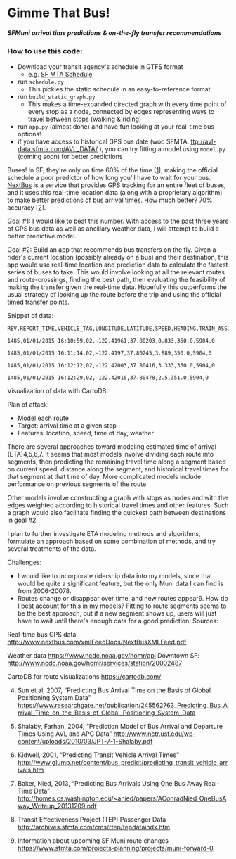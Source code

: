 # Gimme That Bus!
##### SFMuni arrival time predictions & on-the-fly transfer recommendations


### How to use this code:
- Download your transit agency's schedule in GTFS format
  - e.g. [SF MTA Schedule]
- run `schedule.py`
  - This pickles the static schedule in an easy-to-reference format
- run `build_static_graph.py`
  - This makes a time-expanded directed graph with every time point of every stop as a node, connected by edges representing ways to travel between stops (walking & riding)
- run `app.py` (almost done) and have fun looking at your real-time bus options!
- if you have access to historical GPS bus date (woo SFMTA: ftp://avl-data.sfmta.com/AVL_DATA/ ), you can try fitting a model using `model.py` (coming soon) for better predictions

Buses! In SF, they're only on time 60% of the time [[1]], making the official schedule a poor predictor of how long you'll have to wait for your bus. [NextBus] is a service that provides GPS tracking for an entire fleet of buses, and it uses this real-time location data (along with a proprietary algorithm) to make better predictions of bus arrival times. How much better? 70% accuracy [[2]].

Goal #1: I would like to beat this number. With access to the past three years of GPS bus data as well as ancillary weather data, I will attempt to build a better predictive model.

Goal #2: Build an app that recommends bus transfers on the fly. Given a rider's current location (possibly already on a bus) and their destination, this app would use real-time location and prediction data to calculate the fastest series of buses to take. This would involve looking at all the relevant routes and route-crossings, finding the best path, then evaluating the feasibility of making the transfer given the real-time data. Hopefully this outperforms the usual strategy of looking up the route before the trip and using the official timed transfer points.

Snippet of data:
```
REV,REPORT_TIME,VEHICLE_TAG,LONGITUDE,LATITUDE,SPEED,HEADING,TRAIN_ASSIGNMENT,PREDICTABLE

1485,01/01/2015 16:10:59,02,-122.41961,37.80203,0.833,350.0,5904,0

1485,01/01/2015 16:11:14,02,-122.4197,37.80245,3.889,350.0,5904,0

1485,01/01/2015 16:12:12,02,-122.42003,37.80416,3.333,350.0,5904,0

1485,01/01/2015 16:12:29,02,-122.42016,37.80478,2.5,351.0,5904,0
```

Visualization of data with CartoDB:

Plan of attack:
- Model each route
- Target: arrival time at a given stop
- Features: location, speed, time of day, weather

There are several approaches toward modeling estimated time of arrival (ETA)4,5,6,7. It seems that most models involve dividing each route into segments, then predicting the remaining travel time along a segment based on current speed, distance along the segment, and historical travel times for that segment at that time of day. More complicated models include performance on previous segments of the route.

Other models involve constructing a graph with stops as nodes and with the edges weighted according to historical travel times and other features. Such a graph would also facilitate finding the quickest path between destinations in goal #2.

I plan to further investigate ETA modeling methods and algorithms, formulate an approach based on some combination of methods, and try several treatments of the data.

Challenges:
- I would like to incorporate ridership data into my models, since that would be quite a significant feature, but the only Muni data I can find is from 2006-20078.
- Routes change or disappear over time, and new routes appear9. How do I best account for this in my models? Fitting to route segments seems to be the best approach, but if a new segment shows up, users will just have to wait until there's enough data for a good prediction.
Sources:

Real-time bus GPS data
http://www.nextbus.com/xmlFeedDocs/NextBusXMLFeed.pdf

[SF MTA schedule]: https://www.sfmta.com/about-sfmta/reports/gtfs-transit-data

Weather data
https://www.ncdc.noaa.gov/homr/api
	Downtown SF: http://www.ncdc.noaa.gov/homr/services/station/20002487

CartoDB for route visualizations
https://cartodb.com/


[1]: https://www.sfmta.com/about-sfmta/reports/performance-metrics/percentage-time-performance

[NextBus]: http://nextbus.cubic.com/About/How-NextBus-Works

[2]: https://goswift.ly/blog/2015/12/23/san-francisco-transit-prediction-accuracy-how-swyft-helps-you-commute-smarter-1

4. Sun et al, 2007, “Predicting Bus Arrival Time on the Basis of Global Positioning System Data”
https://www.researchgate.net/publication/245562763_Predicting_Bus_Arrival_Time_on_the_Basis_of_Global_Positioning_System_Data

5. Shalaby, Farhan, 2004, “Prediction Model of Bus Arrival and Departure Times Using AVL and APC Data”
http://www.nctr.usf.edu/wp-content/uploads/2010/03/JPT-7-1-Shalaby.pdf

6. Kidwell, 2001, “Predicting Transit Vehicle Arrival Times”
http://www.glump.net/content/bus_predict/predicting_transit_vehicle_arrivals.htm

7. Baker, Nied, 2013, “Predicting Bus Arrivals Using One Bus Away Real-Time Data”
http://homes.cs.washington.edu/~anied/papers/AConradNied_OneBusAway_Writeup_20131209.pdf

8. Transit Effectiveness Project (TEP) Passenger Data
http://archives.sfmta.com/cms/rtep/tepdataindx.htm

9. Information about upcoming SF Muni route changes
https://www.sfmta.com/projects-planning/projects/muni-forward-0
